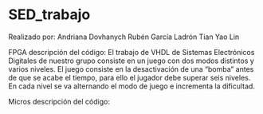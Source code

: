 # SED_trabajo
Realizado por:
Andriana Dovhanych
Rubén García Ladrón
Tian Yao Lin


FPGA descripción del código:
El trabajo de VHDL de Sistemas Electrónicos Digitales de nuestro grupo consiste en un juego con
dos modos distintos y varios niveles. El juego consiste en la desactivación de una “bomba” antes
de que se acabe el tiempo, para ello el jugador debe superar seis niveles. En cada nivel se va
alternando el modo de juego e incrementa la dificultad.

Micros descripción del código:
